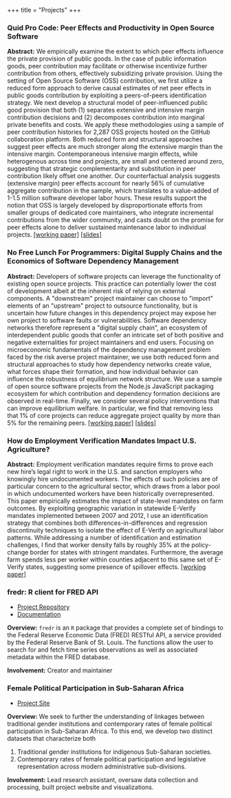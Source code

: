 +++
title = "Projects"
+++

### Quid Pro Code: Peer Effects and Productivity in Open Source Software  

**Abstract:** We empirically examine the extent to which peer effects influence
the private provision of public goods. In the case of public information goods,
peer contribution may facilitate or otherwise incentivize further contribution
from others, effectively subsidizing private provision. Using the setting of
Open Source Software (OSS) contribution, we first utilize a reduced form
approach to derive causal estimates of net peer effects in public goods
contribution by exploiting a peers-of-peers identification strategy. We next
develop a structural model of peer-influenced public good provision that both
(1) separates extensive and intensive margin contribution decisions and (2)
decomposes contribution into marginal private benefits and costs. We apply these
methodologies using a sample of peer contribution histories for 2,287 OSS
projects hosted on the GitHub collaboration platform. Both reduced form and
structural approaches suggest peer effects are much stronger along the extensive
margin than the intensive margin. Contemporaneous intensive margin effects,
while heterogenous across time and projects, are small and centered around zero,
suggesting that strategic complementarity and substitution in peer contribution
likely offset one another. Our counterfactual analysis suggests (extensive
margin) peer effects account for nearly 56% of cumulative aggregate contribution
in the sample, which translates to a value-added of 1-1.5 million software
developer labor hours. These results support the notion that OSS is largely
developed by disproportionate efforts from smaller groups of dedicated core
maintainers, who integrate incremental contributions from the wider community,
and casts doubt on the promise for peer effects alone to deliver sustained
maintenance labor to individual projects. [[working
paper]](https://drive.google.com/file/d/1AX2HY18d8kPSPqLExT3k3mdPSS8z7Q4q/view?usp=sharing)
[[slides]](https://drive.google.com/file/d/1les20Z1S3sMZWBnREJJxIVcVuCK5yZZA/view?usp=sharing)

### No Free Lunch For Programmers: Digital Supply Chains and the Economics of Software Dependency Management

**Abstract:** Developers of software projects can leverage the functionality of
existing open source projects.  This practice can potentially lower the cost of
development albeit at the inherent risk of relying on external components. A
"downstream" project maintainer can choose to "import" elements of an "upstream"
project to outsource functionality, but is uncertain how future changes in this
dependency project may expose her own project to software faults or
vulnerabilities. Software dependency networks therefore represent a "digital
supply chain", an ecosystem of interdependent public goods that confer an
intricate set of both positive and negative externalities for project
maintainers and end users. Focusing on microeconomic fundamentals of the
dependency management problem faced by the risk averse project maintainer, we
use both reduced form and structural approaches to study how dependency networks
create value, what forces shape their formation, and how individual behavior can
influence the robustness of equilibrium network structure.  We use a sample of
open source software projects from the Node.js JavaScript packaging ecosystem
for which contribution and dependency formation decisions are observed in
real-time. Finally, we consider several policy interventions that can improve
equilibrium welfare.  In particular, we find that removing less that 1% of core
projects can reduce aggregate project quality by more than 5% for the remaining
peers. [[working
paper]](https://drive.google.com/file/d/1UUlCrP2HZZWlUxa1CzBcGtupfELCBWfk/view?usp=sharing)
[[slides]](https://drive.google.com/file/d/1JDVLZH0VWRDYpDQYo22yxNlHXJeCnNld/view?usp=sharing)

### How do Employment Verification Mandates Impact U.S. Agriculture?

**Abstract:** Employment verification mandates require firms to prove each new
hire’s legal right to work in the U.S. and sanction employers who knowingly hire
undocumented workers. The effects of such policies are of particular concern to
the agricultural sector, which draws from a labor pool in which undocumented
workers have been historically overrepresented. This paper empirically estimates
the impact of state-level mandates on farm outcomes. By exploiting geographic
variation in statewide E-Verify mandates implemented between 2007 and 2012, I
use an identification strategy that combines both differences-in-differences and
regression discontinuity techniques to isolate the effect of E-Verify on
agricultural labor patterns. While addressing a number of identification and
estimation challenges, I find that worker density falls by roughly 35% at the
policy-change border for states with stringent mandates. Furthermore, the
average farm spends less per worker within counties adjacent to this same set of
E-Verify states, suggesting some presence of spillover effects. [[working paper]](https://drive.google.com/file/d/1ugV9fh1hNhve-IX738OO3KaN6ZHdPb_t/view?usp=sharing)

### fredr: R client for FRED API

- [Project Repository](https://github.com/sboysel/fredr)
- [Documentation](https://sboysel.github.io/fredr/)

**Overview:** `fredr` is an `R` package that provides a complete set of bindings
to the Federal Reserve Economic Data (FRED) RESTful API, a service provided by
the Federal Reserve Bank of St. Louis. The functions allow the user to search
for and fetch time series observations as well as associated metadata within the
FRED database.

**Involvement:** Creator and maintainer

### Female Political Participation in Sub-Saharan Africa

- [Project Site](http://cournot.sun.ac.za/fppssa/)

**Overview:** We seek to further the understanding of linkages between
traditional gender institutions and contemporary rates of female political
participation in Sub-Saharan Africa. To this end, we develop two distinct
datasets that characterize both

1. Traditional gender institutions for indigenous Sub-Saharan societies.
2. Contemporary rates of female political participation and legislative representation across modern administrative sub-divisions.

**Involvement:** Lead research assistant, oversaw data collection and
processing, built project website and visualizations.
